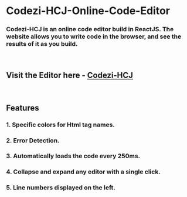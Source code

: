 # Codezi-HCJ-Online-Code-Editor

### Codezi-HCJ is an online code editor build in ReactJS. The website allows you to write code in the browser, and see the results of it as you build. 

<br>

## Visit the Editor here - [Codezi-HCJ](https://onlinecodeeditor.web.app/)

<br>

## Features 


<h3> 1. Specific colors for Html tag names. </h3>
 <h3> 2. Error Detection.</h3>
<h3> 3. Automatically loads the code every 250ms.<h3>
 <h3>4. Collapse and expand any editor with a single click.<h3>
 <h3>5. Line numbers displayed on the left.<h3>




